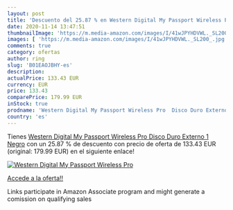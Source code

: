 ```yaml
---
layout: post
title: 'Descuento del 25.87 % en Western Digital My Passport Wireless Pro'
date: 2020-11-14 13:47:51
thumbnailImage: 'https://m.media-amazon.com/images/I/41wJPYHDVWL._SL200_.jpg'
images: [ 'https://m.media-amazon.com/images/I/41wJPYHDVWL._SL200_.jpg' ]
comments: true
category: ofertas
author: ring
slug: 'B01EAOJBHY-es'
description:
actualPrice: 133.43 EUR
currency: EUR
price: 133.43
comparePrice: 179.99 EUR
inStock: true
prodname: 'Western Digital My Passport Wireless Pro  Disco Duro Externo  1  Negro'
country: 'es'
---
```


Tienes [Western Digital My Passport Wireless Pro  Disco Duro Externo  1  Negro](https://www.amazon.es/dp/B01EAOJBHY/?tag=tolees-21) con un 25.87 % de descuento con precio de oferta de 133.43 EUR (original: 179.99 EUR) en el siguiente enlace!

[![Western Digital My Passport Wireless Pro](https://m.media-amazon.com/images/I/41wJPYHDVWL._SL200_.jpg)](https://www.amazon.es/dp/B01EAOJBHY/?tag=tolees-21)

[Accede a la oferta!!](https://www.amazon.es/dp/B01EAOJBHY/?tag=tolees-21)

Links participate in Amazon Associate program and might generate a comission on qualifying sales


